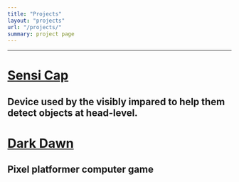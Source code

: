 ```yaml
---
title: "Projects"
layout: "projects"
url: "/projects/"
summary: project page
---
```



---
# [Sensi Cap](/projects/SensiCap/)
Device used by the visibly impared to help them detect objects at head-level.
---
# [Dark Dawn](/projects/DarkDawn/)
Pixel platformer computer game
---
